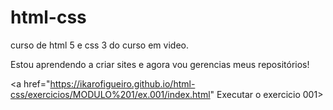 # html-css
curso de html 5 e css 3 do curso em video.


Estou aprendendo a criar sites e agora vou gerencias meus repositórios!

<a href="https://ikarofigueiro.github.io/html-css/exercicios/MODULO%201/ex.001/index.html" Executar o exercicio 001>